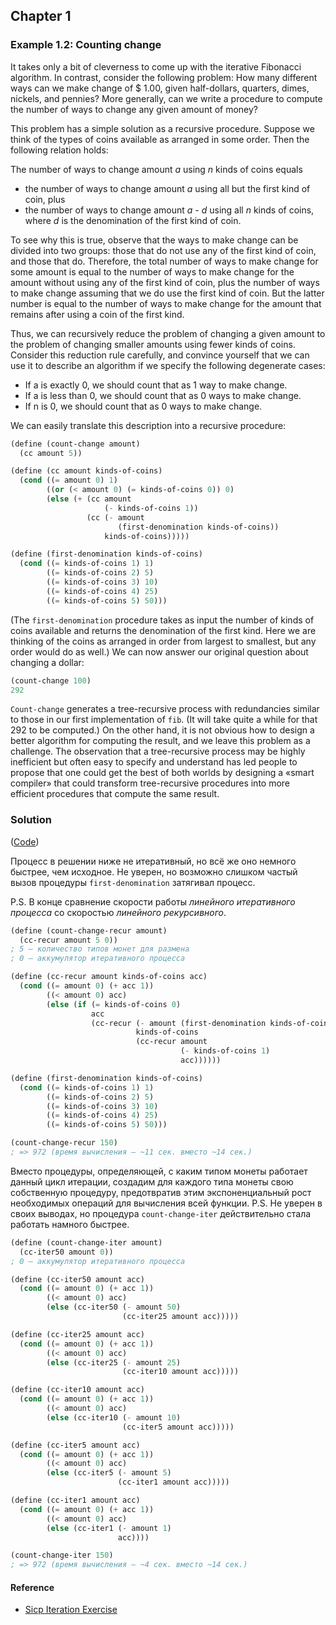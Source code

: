 ## Chapter 1

### Example 1.2: Counting change

It takes only a bit of cleverness to come up with the iterative Fibonacci algorithm. In contrast, consider the following problem: How many different ways can we make change of $ 1.00, given half-dollars, quarters, dimes, nickels, and pennies? More generally, can we write a procedure to compute the number of ways to change any given amount of money?

This problem has a simple solution as a recursive procedure. Suppose we think of the types of coins available as arranged in some order. Then the following relation holds:

The number of ways to change amount _a_ using _n_ kinds of coins equals

  * the number of ways to change amount _a_ using all but the first kind of coin, plus
  * the number of ways to change amount _a - d_ using all _n_ kinds of coins, where _d_ is the denomination of the first kind of coin.

To see why this is true, observe that the ways to make change can be divided into two groups: those that do not use any of the first kind of coin, and those that do. Therefore, the total number of ways to make change for some amount is equal to the number of ways to make change for the amount without using any of the first kind of coin, plus the number of ways to make change assuming that we do use the first kind of coin. But the latter number is equal to the number of ways to make change for the amount that remains after using a coin of the first kind.

Thus, we can recursively reduce the problem of changing a given amount to the problem of changing smaller amounts using fewer kinds of coins. Consider this reduction rule carefully, and convince yourself that we can use it to describe an algorithm if we specify the following degenerate cases:

  * If a is exactly 0, we should count that as 1 way to make change.
  * If a is less than 0, we should count that as 0 ways to make change.
  * If n is 0, we should count that as 0 ways to make change.

We can easily translate this description into a recursive procedure:

```scheme
(define (count-change amount)
  (cc amount 5))

(define (cc amount kinds-of-coins)
  (cond ((= amount 0) 1)
        ((or (< amount 0) (= kinds-of-coins 0)) 0)
        (else (+ (cc amount
                     (- kinds-of-coins 1))
                 (cc (- amount
                        (first-denomination kinds-of-coins))
                     kinds-of-coins)))))

(define (first-denomination kinds-of-coins)
  (cond ((= kinds-of-coins 1) 1)
        ((= kinds-of-coins 2) 5)
        ((= kinds-of-coins 3) 10)
        ((= kinds-of-coins 4) 25)
        ((= kinds-of-coins 5) 50)))
```

(The `first-denomination` procedure takes as input the number of kinds of coins available and returns the denomination of the first kind. Here we are thinking of the coins as arranged in order from largest to smallest, but any order would do as well.) We can now answer our original question about changing a dollar:

```scheme
(count-change 100)
292
```

`Count-change` generates a tree-recursive process with redundancies similar to those in our first implementation of `fib`. (It will take quite a while for that 292 to be computed.) On the other hand, it is not obvious how to design a better algorithm for computing the result, and we leave this problem as a challenge. The observation that a tree-recursive process may be highly inefficient but often easy to specify and understand has led people to propose that one could get the best of both worlds by designing a «smart compiler» that could transform tree-recursive procedures into more efficient procedures that compute the same result.

### Solution

([Code](../../src/Chapter%201/Example%201.2:%20Counting%20change.scm))

Процесс в решении ниже не итеративный, но всё же оно немного быстрее, чем исходное. Не уверен, но возможно слишком частый вызов процедуры `first-denomination` затягивал процесс.

P.S. В конце сравнение скорости работы _линейного итеративного процесса_ со скоростью _линейного рекурсивного_.

```scheme
(define (count-change-recur amount)
  (cc-recur amount 5 0))
; 5 — количество типов монет для размена
; 0 — аккумулятор итеративного процесса

(define (cc-recur amount kinds-of-coins acc)
  (cond ((= amount 0) (+ acc 1))
        ((< amount 0) acc)
        (else (if (= kinds-of-coins 0)
                  acc
                  (cc-recur (- amount (first-denomination kinds-of-coins))
                            kinds-of-coins
                            (cc-recur amount
                                      (- kinds-of-coins 1)
                                      acc))))))

(define (first-denomination kinds-of-coins)
  (cond ((= kinds-of-coins 1) 1)
        ((= kinds-of-coins 2) 5)
        ((= kinds-of-coins 3) 10)
        ((= kinds-of-coins 4) 25)
        ((= kinds-of-coins 5) 50)))

(count-change-recur 150)
; => 972 (время вычисления — ~11 сек. вместо ~14 сек.)
```

Вместо процедуры, определяющей, с каким типом монеты работает данный цикл итерации, создадим для каждого типа монеты свою собственную процедуру, предотвратив этим экспоненциальный рост необходимых операций для вычисления всей функции.
P.S. Не уверен в своих выводах, но процедура `count-change-iter` действительно стала работать намного быстрее.

```scheme
(define (count-change-iter amount)
  (cc-iter50 amount 0))
; 0 — аккумулятор итеративного процесса

(define (cc-iter50 amount acc)
  (cond ((= amount 0) (+ acc 1))
        ((< amount 0) acc)
        (else (cc-iter50 (- amount 50)
                         (cc-iter25 amount acc)))))

(define (cc-iter25 amount acc)
  (cond ((= amount 0) (+ acc 1))
        ((< amount 0) acc)
        (else (cc-iter25 (- amount 25)
                         (cc-iter10 amount acc)))))

(define (cc-iter10 amount acc)
  (cond ((= amount 0) (+ acc 1))
        ((< amount 0) acc)
        (else (cc-iter10 (- amount 10)
                         (cc-iter5 amount acc)))))

(define (cc-iter5 amount acc)
  (cond ((= amount 0) (+ acc 1))
        ((< amount 0) acc)
        (else (cc-iter5 (- amount 5)
                        (cc-iter1 amount acc)))))

(define (cc-iter1 amount acc)
  (cond ((= amount 0) (+ acc 1))
        ((< amount 0) acc)
        (else (cc-iter1 (- amount 1)
                        acc))))

(count-change-iter 150)
; => 972 (время вычисления — ~4 сек. вместо ~14 сек.)
```

#### Reference

  * [Sicp Iteration Exercise](http://wiki.c2.com/?SicpIterationExercise)

